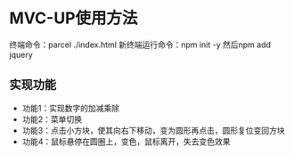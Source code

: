 # MVC-UP使用方法
终端命令：parcel ./index.html 新终端运行命令：npm init -y 然后npm add jquery
## 实现功能
* 功能1：实现数字的加减乘除
* 功能2：菜单切换
* 功能3：点击小方块，使其向右下移动，变为圆形再点击，圆形复位变回方块
* 功能4：鼠标悬停在圆圈上，变色，鼠标离开，失去变色效果
